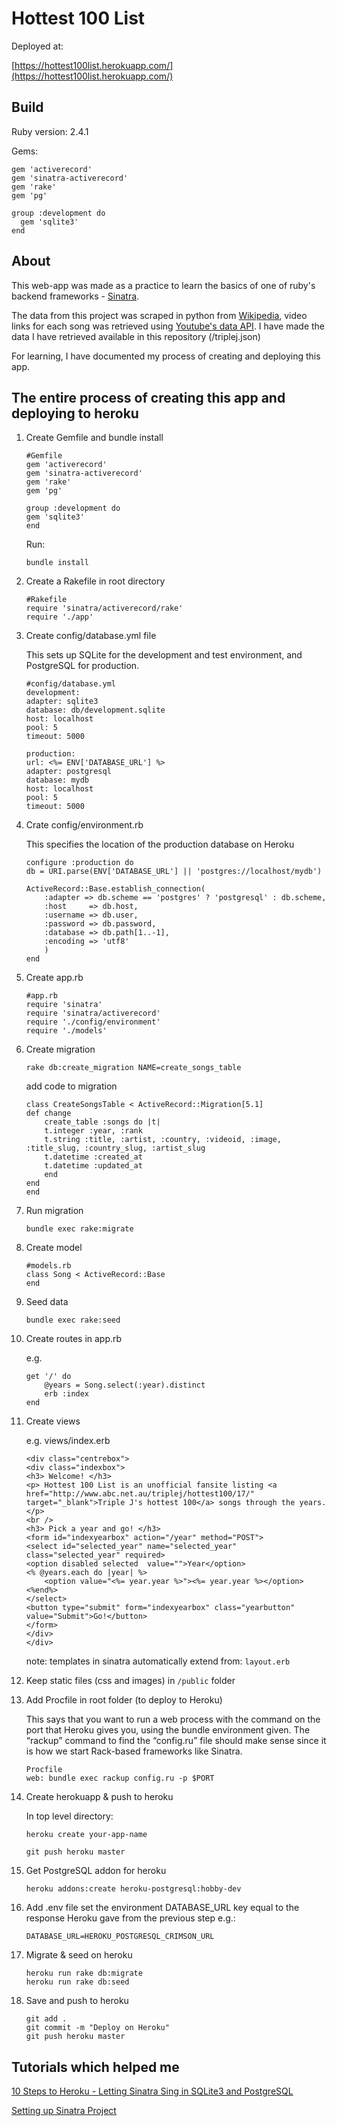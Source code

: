 # Hottest 100 List
Deployed at:

[https://hottest100list.herokuapp.com/](https://hottest100list.herokuapp.com/)

## Build
Ruby version: 2.4.1

Gems:
```
gem 'activerecord'
gem 'sinatra-activerecord'
gem 'rake'
gem 'pg'

group :development do
  gem 'sqlite3'  
end
```

## About
This web-app was made as a practice to learn the basics of one of ruby's backend frameworks - [Sinatra](http://sinatrarb.com/).

The data from this project was scraped in python from [Wikipedia](https://en.wikipedia.org/wiki/Triple_J_Hottest_100,_2017), video links for each song was retrieved using [Youtube's  data API](https://developers.google.com/youtube/v3/). I have made the data I have retrieved available in this repository (/triplej.json)

For learning, I have documented my process of creating and deploying this app.

## The entire process of creating this app and deploying to heroku

1. Create Gemfile and bundle install
    

    ```
    #Gemfile
    gem 'activerecord'
    gem 'sinatra-activerecord'
    gem 'rake'
    gem 'pg'

    group :development do
    gem 'sqlite3'  
    end
    ```


    Run:

    `bundle install`

2. Create a Rakefile in root directory
    ```
    #Rakefile
    require 'sinatra/activerecord/rake'
    require './app'
    ```

3. Create config/database.yml file

    This sets up SQLite for the development and test environment, and PostgreSQL for production.

    ```
    #config/database.yml
    development:
    adapter: sqlite3
    database: db/development.sqlite
    host: localhost
    pool: 5
    timeout: 5000

    production:
    url: <%= ENV['DATABASE_URL'] %>
    adapter: postgresql
    database: mydb
    host: localhost 
    pool: 5
    timeout: 5000
    ```

4. Crate config/environment.rb

    This specifies the location of the production database on Heroku

    ```
    configure :production do
    db = URI.parse(ENV['DATABASE_URL'] || 'postgres://localhost/mydb')

    ActiveRecord::Base.establish_connection(
        :adapter => db.scheme == 'postgres' ? 'postgresql' : db.scheme,
        :host     => db.host,
        :username => db.user,
        :password => db.password,
        :database => db.path[1..-1],
        :encoding => 'utf8'
        )
    end
    ```

5. Create app.rb

    ```
    #app.rb
    require 'sinatra'
    require 'sinatra/activerecord'
    require './config/environment'
    require './models'
    ```

6. Create migration
    ```
    rake db:create_migration NAME=create_songs_table
    ```

    add code to migration
    ```
    class CreateSongsTable < ActiveRecord::Migration[5.1]
    def change 
        create_table :songs do |t|
        t.integer :year, :rank
        t.string :title, :artist, :country, :videoid, :image, :title_slug, :country_slug, :artist_slug
        t.datetime :created_at
        t.datetime :updated_at
        end
    end
    end
    ```

7. Run migration 
    ```
    bundle exec rake:migrate
    ```

8. Create model
    ```
    #models.rb
    class Song < ActiveRecord::Base
    end
    ```

6. Seed data
    ```
    bundle exec rake:seed
    ```

7. Create routes in app.rb 

    e.g.
    ```
    get '/' do
        @years = Song.select(:year).distinct
        erb :index
    end
    ```

8. Create views 

    e.g. views/index.erb
    ```
    <div class="centrebox">
    <div class="indexbox">
    <h3> Welcome! </h3>
    <p> Hottest 100 List is an unofficial fansite listing <a href="http://www.abc.net.au/triplej/hottest100/17/" target="_blank">Triple J's hottest 100</a> songs through the years. </p>
    <br />
    <h3> Pick a year and go! </h3>
    <form id="indexyearbox" action="/year" method="POST">
    <select id="selected_year" name="selected_year" class="selected_year" required>
    <option disabled selected  value="">Year</option>
    <% @years.each do |year| %>
        <option value="<%= year.year %>"><%= year.year %></option>
    <%end%>
    </select>
    <button type="submit" form="indexyearbox" class="yearbutton" value="Submit">Go!</button>
    </form>
    </div>
    </div>
    ```

    note: templates in sinatra automatically extend from: ``` layout.erb ```

9. Keep static files (css and images) in ```/public``` folder

10. Add Procfile in root folder (to deploy to Heroku)

    This says that you want to run a web process with the command on the port that Heroku gives you, using the bundle environment given. The “rackup” command to find the “config.ru” file should make sense since it is how we start Rack-based frameworks like Sinatra.


    ```
    Procfile
    web: bundle exec rackup config.ru -p $PORT
    ```

11. Create herokuapp & push to heroku

    In top level directory:

    ```heroku create your-app-name```

    ```git push heroku master```

12. Get PostgreSQL addon for heroku

    ```heroku addons:create heroku-postgresql:hobby-dev```

13. Add .env file
    set the environment DATABASE_URL key equal to the response Heroku gave from the previous step e.g.:
    ```
    DATABASE_URL=HEROKU_POSTGRESQL_CRIMSON_URL
    ```

13. Migrate & seed on heroku
    ```
    heroku run rake db:migrate
    heroku run rake db:seed
    ```

14. Save and push to heroku
    ```
    git add .
    git commit -m "Deploy on Heroku"
    git push heroku master
    ```

## Tutorials which helped me
[10 Steps to Heroku - Letting Sinatra Sing in SQLite3 and PostgreSQL](http://agdavid.github.io/2016/05/05/10_steps_to_heroku_letting_your_sinatra_app_sing_in_sqlite3_and_postgresql/)

[Setting up Sinatra Project](https://gist.github.com/jtallant/fd66db19e078809dfe94401a0fc814d2)
